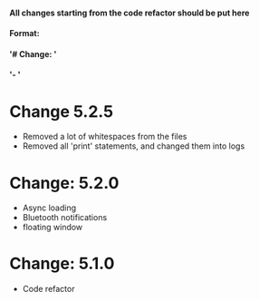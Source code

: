 #### All changes starting from the code refactor should be put here
#### Format:
#### '# Change: <version>'
#### '- <changes>'

# Change 5.2.5
- Removed a lot of whitespaces from the files
- Removed all 'print' statements, and changed them into logs

# Change: 5.2.0
- Async loading
- Bluetooth notifications
- floating window

# Change: 5.1.0
- Code refactor
